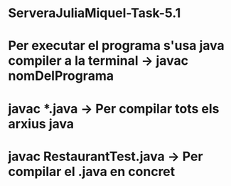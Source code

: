 # ServeraJuliaMiquel-Task-5.1

# Per executar el programa s'usa java compiler a la terminal -> javac nomDelPrograma

# javac *.java -> Per compilar tots els arxius java

# javac RestaurantTest.java -> Per compilar el .java en concret
